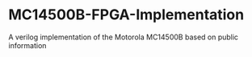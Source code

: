 # MC14500B-FPGA-Implementation
A verilog implementation of the Motorola MC14500B based on public information
